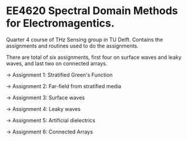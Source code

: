 # EE4620 Spectral Domain Methods for Electromagentics.
Quarter 4 course of THz Sensing group in TU Delft. Contains the assignments and routines used to do the assignments.

There are total of six assignments, first four on surface waves and leaky waves, and last two on connected arrays.

-> Assignment 1: Stratified Green's Function

-> Assignment 2: Far-field from stratified media

-> Assignment 3: Surface waves 

-> Assignment 4: Leaky waves

-> Assignment 5: Artificial dielectrics

-> Assignment 6: Connected Arrays

